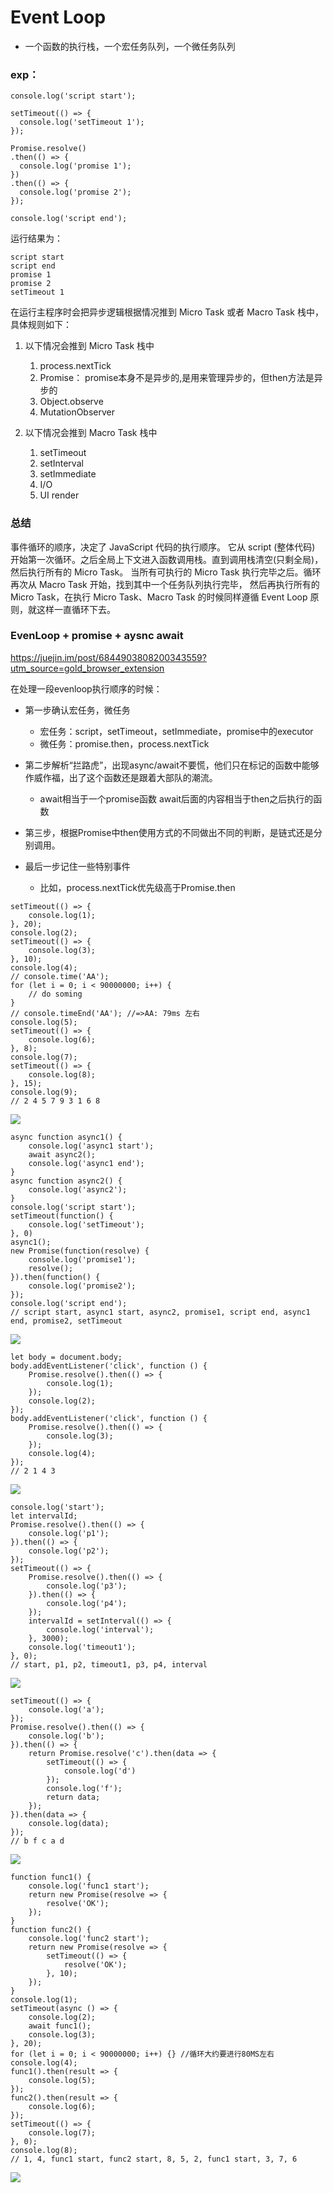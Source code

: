 # Event Loop

+ 一个函数的执行栈，一个宏任务队列，一个微任务队列

### exp：
````
console.log('script start');

setTimeout(() => {
  console.log('setTimeout 1');
});

Promise.resolve()
.then(() => {
  console.log('promise 1');
})
.then(() => {
  console.log('promise 2');
});

console.log('script end');
````
运行结果为：
````
script start
script end
promise 1
promise 2
setTimeout 1
````

在运行主程序时会把异步逻辑根据情况推到 Micro Task 或者 Macro Task 栈中，具体规则如下：
1. 以下情况会推到 Micro Task 栈中
   1. process.nextTick
   2. Promise： promise本身不是异步的,是用来管理异步的，但then方法是异步的
   3. Object.observe
   4. MutationObserver

2. 以下情况会推到 Macro Task 栈中
   1. setTimeout
   2. setInterval
   3. setImmediate
   4. I/O
   5. UI render
   
### 总结
事件循环的顺序，决定了 JavaScript 代码的执行顺序。
它从 script (整体代码) 开始第一次循环。之后全局上下文进入函数调用栈。直到调用栈清空(只剩全局)，然后执行所有的 Micro Task。
当所有可执行的 Micro Task 执行完毕之后。循环再次从 Macro Task 开始，找到其中一个任务队列执行完毕，
然后再执行所有的 Micro Task，在执行 Micro Task、Macro Task 的时候同样遵循 Event Loop 原则，就这样一直循环下去。


### EvenLoop + promise + aysnc await
https://juejin.im/post/6844903808200343559?utm_source=gold_browser_extension

在处理一段evenloop执行顺序的时候：


- 第一步确认宏任务，微任务

    - 宏任务：script，setTimeout，setImmediate，promise中的executor
    - 微任务：promise.then，process.nextTick



- 第二步解析“拦路虎”，出现async/await不要慌，他们只在标记的函数中能够作威作福，出了这个函数还是跟着大部队的潮流。
    - await相当于一个promise函数 await后面的内容相当于then之后执行的函数


- 第三步，根据Promise中then使用方式的不同做出不同的判断，是链式还是分别调用。


- 最后一步记住一些特别事件

    - 比如，process.nextTick优先级高于Promise.then


````
setTimeout(() => {
    console.log(1);
}, 20);
console.log(2);
setTimeout(() => {
    console.log(3);
}, 10);
console.log(4);
// console.time('AA');
for (let i = 0; i < 90000000; i++) {
    // do soming
}
// console.timeEnd('AA'); //=>AA: 79ms 左右
console.log(5);
setTimeout(() => {
    console.log(6);
}, 8);
console.log(7);
setTimeout(() => {
    console.log(8);
}, 15);
console.log(9);
// 2 4 5 7 9 3 1 6 8
````
![](../img/eventLoop1.png)

````
async function async1() {
    console.log('async1 start');
    await async2();
    console.log('async1 end');
}
async function async2() {
    console.log('async2');
}
console.log('script start');
setTimeout(function() {
    console.log('setTimeout');
}, 0)
async1();
new Promise(function(resolve) {
    console.log('promise1');
    resolve();
}).then(function() {
    console.log('promise2');
});
console.log('script end');
// script start, async1 start, async2, promise1, script end, async1 end, promise2, setTimeout
````
![](../img/eventLoop2.png)
````
let body = document.body;
body.addEventListener('click', function () {
    Promise.resolve().then(() => {
        console.log(1);
    });
    console.log(2);
});
body.addEventListener('click', function () {
    Promise.resolve().then(() => {
        console.log(3);
    });
    console.log(4);
});
// 2 1 4 3
````
![](../img/eventLoop3.png)
````
console.log('start');
let intervalId;
Promise.resolve().then(() => {
    console.log('p1');
}).then(() => {
    console.log('p2');
});
setTimeout(() => {
    Promise.resolve().then(() => {
        console.log('p3');
    }).then(() => {
        console.log('p4');
    });
    intervalId = setInterval(() => {
        console.log('interval');
    }, 3000);
    console.log('timeout1');
}, 0);
// start, p1, p2, timeout1, p3, p4, interval
````
![](../img/eventLoop4.png)
````
setTimeout(() => {
    console.log('a');
});
Promise.resolve().then(() => {
    console.log('b');
}).then(() => {
    return Promise.resolve('c').then(data => {
        setTimeout(() => {
            console.log('d')
        });
        console.log('f');
        return data;
    });
}).then(data => {
    console.log(data);
});
// b f c a d
````
![](../img/eventLoop5.png)
````
function func1() {
    console.log('func1 start');
    return new Promise(resolve => {
        resolve('OK');
    });
}
function func2() {
    console.log('func2 start');
    return new Promise(resolve => {
        setTimeout(() => {
            resolve('OK');
        }, 10);
    });
}
console.log(1);
setTimeout(async () => {
    console.log(2);
    await func1();
    console.log(3);
}, 20);
for (let i = 0; i < 90000000; i++) {} //循环大约要进行80MS左右
console.log(4);
func1().then(result => {
    console.log(5);
});
func2().then(result => {
    console.log(6);
});
setTimeout(() => {
    console.log(7);
}, 0);
console.log(8);
// 1, 4, func1 start, func2 start, 8, 5, 2, func1 start, 3, 7, 6
````
![](../img/eventLoop6.png)